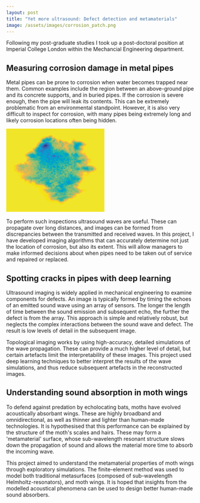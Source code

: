 ```yaml
---
layout: post
title: "Yet more ultrasound: Defect detection and metamaterials"
image: /assets/images/corrosion_patch.png
---
```


Following my post-graduate studies I took up a post-doctoral position at Imperial College London within the Mechancial Engineering department.

## Measuring corrosion damage in metal pipes

Metal pipes can be prone to corrosion when water becomes trapped near them. Common examples include the region between an above-ground pipe and its concrete supports, and in buried pipes. If the corrosion is severe enough, then the pipe will leak its contents. This can be extremely problematic from an environmental standpoint. However, it is also very difficult to inspect for corrosion, with many pipes being extremely long and likely corrosion locations often being hidden.

![Visualisation of a corrosion patch](/assets/images/corrosion_patch.png)

To perform such inspections ultrasound waves are useful. These can propagate over long distances, and images can be formed from discrepancies between the transmitted and received waves. In this project, I have developed imaging algorithms that can accurately determine not just the location of corrosion, but also its extent. This will allow managers to make informed decisions about when pipes need to be taken out of service and repaired or replaced.

## Spotting cracks in pipes with deep learning

Ultrasound imaging is widely applied in mechanical engineering to examine components for defects. An image is typically formed by timing the echoes of an emitted sound wave using an array of sensors. The longer the length of time between the sound emission and subsequent echo, the further the defect is from the array. This approach is simple and relatively robust, but neglects the complex interactions between the sound wave and defect. The result is low levels of detail in the subsequent image.

Topological imaging works by using high-accuracy, detailed simulations of the wave propagation. These can provide a much higher level of detail, but certain artefacts limit the interpretability of these images. This project used deep learning techniques to better interpret the results of the wave simulations, and thus reduce subsequent artefacts in the reconstructed images.

## Understanding sound absorption in moth wings

To defend against predation by echolocating bats, moths have evolved acoustically absorbant wings. These are highly broadband and omnidirectional, as well as thinner and lighter than human-made technologies. It is hypothesised that this performance can be explained by the structure of the moth's scales and hairs. These may form a 'metamaterial' surface, whose sub-wavelength resonant structure slows down the propagation of sound and allows the material more time to absorb the incoming wave.

This project aimed to understand the metamaterial properties of moth wings through exploratory simulations. The finite-element method was used to model both traditional metasurfaces (composed of sub-wavelength Helmholtz-resonators), and moth wings. It is hoped that insights from the modelled acoustical phenomena can be used to design better human-made sound absorbers.
